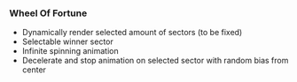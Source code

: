### Wheel Of Fortune

- Dynamically render selected amount of sectors (to be fixed)
- Selectable winner sector
- Infinite spinning animation
- Decelerate and stop animation on selected sector with random bias from center
